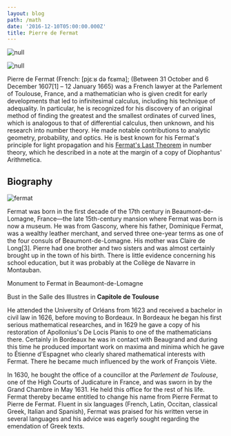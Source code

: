 ```yaml
---
layout: blog
path: /math
date: '2016-12-10T05:00:00.000Z'
title: Pierre de Fermat
---
```

![null](/public/static/download.jpeg)

![null](/static/oskar-vertetics-53043.jpg)

Pierre de Fermat (French: \[pjɛːʁ də fɛʁma\]; (Between 31 October and 6 December 1607\[1\] – 12 January 1665) was a French lawyer at the Parlement of Toulouse, France, and a mathematician who is given credit for early developments that led to infinitesimal calculus, including his technique of adequality. In particular, he is recognized for his discovery of an original method of finding the greatest and the smallest ordinates of curved lines, which is analogous to that of differential calculus, then unknown, and his research into number theory. He made notable contributions to analytic geometry, probability, and optics. He is best known for his Fermat's principle for light propagation and his [Fermat's Last Theorem](https://en.wikipedia.org/wiki/Fermat%27s_principle) in number theory, which he described in a note at the margin of a copy of Diophantus' Arithmetica.

## Biography

![fermat](/public/static/Pierre_de_Fermat.jpg)

Fermat was born in the first decade of the 17th century in Beaumont-de-Lomagne, France—the late 15th-century mansion where Fermat was born is now a museum. He was from Gascony, where his father, Dominique Fermat, was a wealthy leather merchant, and served three one-year terms as one of the four consuls of Beaumont-de-Lomagne. His mother was Claire de Long\[3\]. Pierre had one brother and two sisters and was almost certainly brought up in the town of his birth. There is little evidence concerning his school education, but it was probably at the Collège de Navarre in Montauban.

Monument to Fermat in Beaumont-de-Lomagne

Bust in the Salle des Illustres in **Capitole de Toulouse**

He attended the University of Orléans from 1623 and received a bachelor in civil law in 1626, before moving to Bordeaux. In Bordeaux he began his first serious mathematical researches, and in 1629 he gave a copy of his restoration of Apollonius's De Locis Planis to one of the mathematicians there. Certainly in Bordeaux he was in contact with Beaugrand and during this time he produced important work on maxima and minima which he gave to Étienne d'Espagnet who clearly shared mathematical interests with Fermat. There he became much influenced by the work of François Viète.

In 1630, he bought the office of a councillor at the *Parlement de Toulouse*, one of the High Courts of Judicature in France, and was sworn in by the Grand Chambre in May 1631. He held this office for the rest of his life. Fermat thereby became entitled to change his name from Pierre Fermat to Pierre de Fermat. Fluent in six languages (French, Latin, Occitan, classical Greek, Italian and Spanish), Fermat was praised for his written verse in several languages and his advice was eagerly sought regarding the emendation of Greek texts.
